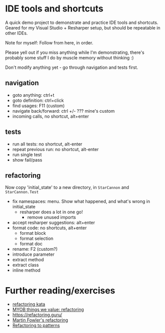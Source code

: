 # IDE tools and shortcuts

A quick demo project to demonstrate and practice IDE tools and shortcuts.
Geared for my Visual Studio + Resharper setup, but should be repeatable in other
IDEs.

Note for myself: Follow from here, in order.

Please yell out if you miss anything while I'm demonstrating, there's probably
some stuff I do by muscle memory without thinking :)

Don't modify anything yet - go through navigation and tests first.


## navigation

- goto anything: ctrl+t
- goto definition: ctrl+click
- find usages: F11 (custom)
- navigate back/forward: ctrl +/- ??? mine's custom
- incoming calls, no shortcut, alt+enter


## tests

- run all tests: no shortcut, alt-enter
- repeat previous run: no shortcut, alt-enter
- run single test
- show fail/pass


## refactoring

Now copy 'initial_state' to a new directory, in `StarCannon` and `StarCannon.Test`

- fix namespaces: menu. Show what happened, and what's wrong in initial_state
    - resharper does a lot in one go!
        - remove unused imports
- accept resharper suggestions: alt+enter
- format code: no shortcuts, alt+enter
    - format block
    - format selection
    - format doc
- rename: F2 (custom?)
- introduce parameter
- extract method
- extract class
- inline method


# Further reading/exercises

- [refactoring kata](https://github.com/MYOB-Technology/General_Developer/tree/main/katas/kata-refactoring)
- [MYOB things we value: refactoring](https://github.com/MYOB-Technology/General_Developer/blob/main/things-we-value/technical/programming/refactoring.md)
- https://refactoring.guru/
- [Martin Fowler's refactoring](https://refactoring.com/catalog/)
- [Refactoring to patterns](https://www.amazon.com.au/Refactoring-Patterns-Joshua-Kerievsky/dp/0321213351)
